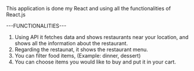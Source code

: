 This application is done my React and using all the functionalities of React.js

---FUNCTIONALITIES---

1) Using API it fetches data and shows restaurants near your location, and shows all the information about the restaurant.
2) Regarding the restaunat, it shows the restaurant menu.
3) You can filter food items, (Example: dinner, dessert)
4) You can choose items you would like to buy and put it in your cart.
